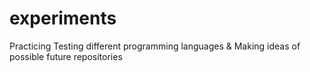 # experiments
Practicing
Testing different programming languages 
&
Making ideas of possible future repositories
